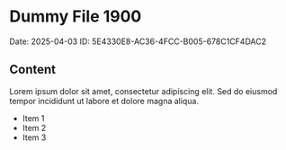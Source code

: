 # Dummy File 1900

Date: 2025-04-03
ID: 5E4330E8-AC36-4FCC-B005-678C1CF4DAC2

## Content

Lorem ipsum dolor sit amet, consectetur adipiscing elit.
Sed do eiusmod tempor incididunt ut labore et dolore magna aliqua.

* Item 1
* Item 2
* Item 3
